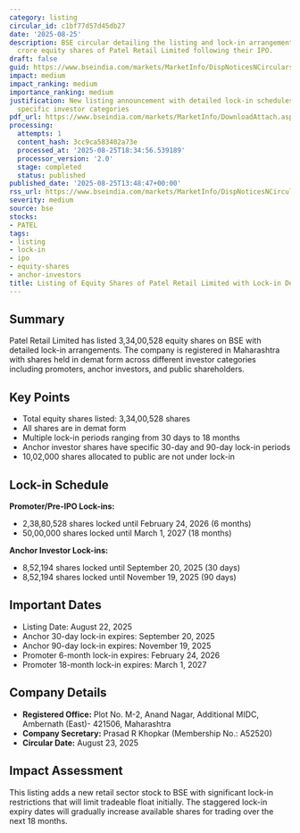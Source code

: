 ```yaml
---
category: listing
circular_id: c1bf77d57d45db27
date: '2025-08-25'
description: BSE circular detailing the listing and lock-in arrangements for 3.34
  crore equity shares of Patel Retail Limited following their IPO.
draft: false
guid: https://www.bseindia.com/markets/MarketInfo/DispNoticesNCirculars.aspx?Noticeid={5B9E8B15-5B17-4408-823B-B587B5E0B517}&noticeno=20250825-56&dt=08/25/2025&icount=56&totcount=67&flag=0
impact: medium
impact_ranking: medium
importance_ranking: medium
justification: New listing announcement with detailed lock-in schedules affecting
  specific investor categories
pdf_url: https://www.bseindia.com/markets/MarketInfo/DownloadAttach.aspx?id=20250825-56&attachedId=1545c040-42cd-4269-9ae3-3cfc37302305
processing:
  attempts: 1
  content_hash: 3cc9ca583402a73e
  processed_at: '2025-08-25T18:34:56.539189'
  processor_version: '2.0'
  stage: completed
  status: published
published_date: '2025-08-25T13:48:47+00:00'
rss_url: https://www.bseindia.com/markets/MarketInfo/DispNoticesNCirculars.aspx?Noticeid={5B9E8B15-5B17-4408-823B-B587B5E0B517}&noticeno=20250825-56&dt=08/25/2025&icount=56&totcount=67&flag=0
severity: medium
source: bse
stocks:
- PATEL
tags:
- listing
- lock-in
- ipo
- equity-shares
- anchor-investors
title: Listing of Equity Shares of Patel Retail Limited with Lock-in Details
---
```


## Summary

Patel Retail Limited has listed 3,34,00,528 equity shares on BSE with detailed lock-in arrangements. The company is registered in Maharashtra with shares held in demat form across different investor categories including promoters, anchor investors, and public shareholders.

## Key Points

- Total equity shares listed: 3,34,00,528 shares
- All shares are in demat form
- Multiple lock-in periods ranging from 30 days to 18 months
- Anchor investor shares have specific 30-day and 90-day lock-in periods
- 10,02,000 shares allocated to public are not under lock-in

## Lock-in Schedule

**Promoter/Pre-IPO Lock-ins:**
- 2,38,80,528 shares locked until February 24, 2026 (6 months)
- 50,00,000 shares locked until March 1, 2027 (18 months)

**Anchor Investor Lock-ins:**
- 8,52,194 shares locked until September 20, 2025 (30 days)
- 8,52,194 shares locked until November 19, 2025 (90 days)

## Important Dates

- Listing Date: August 22, 2025
- Anchor 30-day lock-in expires: September 20, 2025
- Anchor 90-day lock-in expires: November 19, 2025
- Promoter 6-month lock-in expires: February 24, 2026
- Promoter 18-month lock-in expires: March 1, 2027

## Company Details

- **Registered Office:** Plot No. M-2, Anand Nagar, Additional MIDC, Ambernath (East)- 421506, Maharashtra
- **Company Secretary:** Prasad R Khopkar (Membership No.: A52520)
- **Circular Date:** August 23, 2025

## Impact Assessment

This listing adds a new retail sector stock to BSE with significant lock-in restrictions that will limit tradeable float initially. The staggered lock-in expiry dates will gradually increase available shares for trading over the next 18 months.
